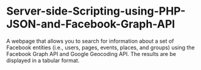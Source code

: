 # Server-side-Scripting-using-PHP-JSON-and-Facebook-Graph-API
 A webpage that allows you to search for information about a set of Facebook entities (i.e., users, pages, events, places, and groups) using the Facebook Graph API and Google Geocoding API. The results are be displayed in a tabular format. 

